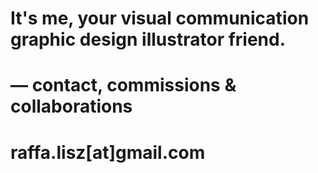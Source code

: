 # It's me, your visual communication graphic design illustrator friend.
# — contact, commissions & collaborations
# raffa.lisz[at]gmail.com
